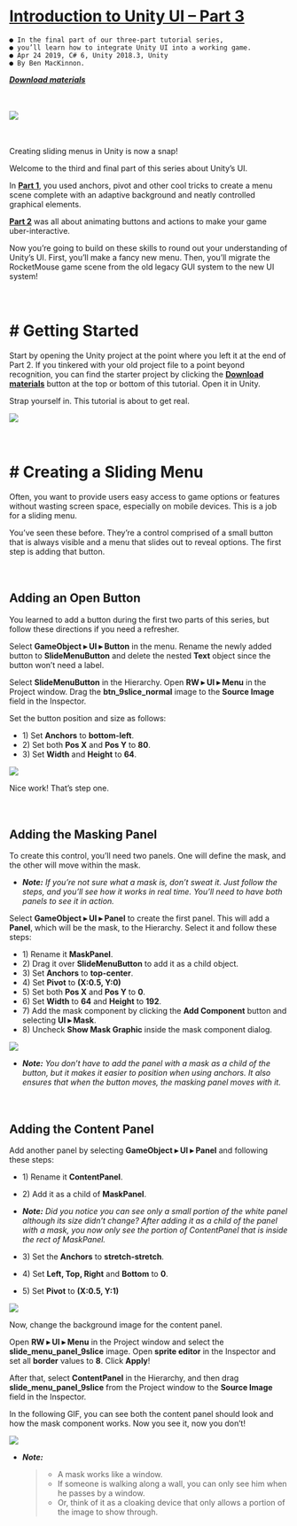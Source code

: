 # [Introduction to Unity UI – Part 3](https://www.kodeco.com/6569-introduction-to-unity-ui-part-3)
    ● In the final part of our three-part tutorial series,
    ● you’ll learn how to integrate Unity UI into a working game.
    ● Apr 24 2019, C# 6, Unity 2018.3, Unity
    ● By Ben MacKinnon.    
[***Download materials***](https://github.com/icodes-studio/wiki/blob/main/STUDY%2BRND/Unity3D%20Tutorials/Introduction%20to%20Unity%20UI/Assets/Introduction-to-Unity-UI-Part-3.zip)

　

![](https://github.com/icodes-studio/wiki/blob/main/STUDY%2BRND/Unity3D%20Tutorials/Introduction%20to%20Unity%20UI/Assets/rmouse_ui_146.gif)

　

Creating sliding menus in Unity is now a snap!

Welcome to the third and final part of this series about Unity’s UI.

In [**Part 1**](https://github.com/icodes-studio/wiki/blob/main/STUDY%2BRND/Unity3D%20Tutorials/Introduction%20to%20Unity%20UI/PART%231.md), you used anchors, pivot and other cool tricks to create a menu scene complete with an adaptive background and neatly controlled graphical elements.

[**Part 2**](https://github.com/icodes-studio/wiki/blob/main/STUDY%2BRND/Unity3D%20Tutorials/Introduction%20to%20Unity%20UI/PART%232.md) was all about animating buttons and actions to make your game uber-interactive.

Now you’re going to build on these skills to round out your understanding of Unity’s UI. First, you’ll make a fancy new menu. Then, you’ll migrate the RocketMouse game scene from the old legacy GUI system to the new UI system!

　

# # Getting Started

Start by opening the Unity project at the point where you left it at the end of Part 2. If you tinkered with your old project file to a point beyond recognition, you can find the starter project by clicking the [**Download materials**](https://github.com/icodes-studio/wiki/blob/main/STUDY%2BRND/Unity3D%20Tutorials/Introduction%20to%20Unity%20UI/Assets/Introduction-to-Unity-UI-Part-3.zip) button at the top or bottom of this tutorial. Open it in Unity.

Strap yourself in. This tutorial is about to get real.

![](https://github.com/icodes-studio/wiki/blob/main/STUDY%2BRND/Unity3D%20Tutorials/Introduction%20to%20Unity%20UI/Assets/012.png)

　

# # Creating a Sliding Menu

Often, you want to provide users easy access to game options or features without wasting screen space, especially on mobile devices. This is a job for a sliding menu.

You’ve seen these before. They’re a control comprised of a small button that is always visible and a menu that slides out to reveal options. The first step is adding that button.

　

## Adding an Open Button

You learned to add a button during the first two parts of this series, but follow these directions if you need a refresher.

Select **GameObject ▸ UI ▸ Button** in the menu. Rename the newly added button to **SlideMenuButton** and delete the nested **Text** object since the button won’t need a label.

Select **SlideMenuButton** in the Hierarchy. Open **RW ▸ UI ▸ Menu** in the Project window. Drag the **btn_9slice_normal** image to the **Source Image** field in the Inspector.

Set the button position and size as follows:

- 1\) Set **Anchors** to **bottom-left**.
- 2\) Set both **Pos X** and **Pos Y** to **80**.
- 3\) Set **Width** and **Height** to **64**.

![](https://github.com/icodes-studio/wiki/blob/main/STUDY%2BRND/Unity3D%20Tutorials/Introduction%20to%20Unity%20UI/Assets/023-650x208.png)

Nice work! That’s step one.

　

## Adding the Masking Panel

To create this control, you’ll need two panels. One will define the mask, and the other will move within the mask.

- ***Note:*** *If you’re not sure what a mask is, don’t sweat it. Just follow the steps, and you’ll see how it works in real time. You’ll need to have both panels to see it in action.*

Select **GameObject ▸ UI ▸ Panel** to create the first panel. This will add a **Panel**, which will be the mask, to the Hierarchy. Select it and follow these steps:

- 1\) Rename it **MaskPanel**.
- 2\) Drag it over **SlideMenuButton** to add it as a child object.
- 3\) Set **Anchors** to **top-center**.
- 4\) Set **Pivot** to **(X:0.5, Y:0)**
- 5\) Set both **Pos X** and **Pos Y** to **0**.
- 6\) Set **Width** to **64** and **Height** to **192**.
- 7\) Add the mask component by clicking the **Add Component** button and selecting **UI ▸ Mask**.
- 8\) Uncheck **Show Mask Graphic** inside the mask component dialog.

![](https://github.com/icodes-studio/wiki/blob/main/STUDY%2BRND/Unity3D%20Tutorials/Introduction%20to%20Unity%20UI/Assets/MaskPanel.png)

- ***Note:*** *You don’t have to add the panel with a mask as a child of the button, but it makes it easier to position when using anchors. It also ensures that when the button moves, the masking panel moves with it.*

　

## Adding the Content Panel

Add another panel by selecting **GameObject ▸ UI ▸ Panel** and following these steps:

- 1\) Rename it **ContentPanel**.
- 2\) Add it as a child of **MaskPanel**.

- ***Note:*** *Did you notice you can see only a small portion of the white panel although its size didn’t change? After adding it as a child of the panel with a mask, you now only see the portion of ContentPanel that is inside the rect of MaskPanel.*

- 3\) Set the **Anchors** to **stretch-stretch**.
- 4\) Set **Left, Top, Right** and **Bottom** to **0**.
- 5\) Set **Pivot** to **(X:0.5, Y:1)**

![](https://github.com/icodes-studio/wiki/blob/main/STUDY%2BRND/Unity3D%20Tutorials/Introduction%20to%20Unity%20UI/Assets/ContentPanel.png)

Now, change the background image for the content panel.

Open **RW ▸ UI ▸ Menu** in the Project window and select the **slide_menu_panel_9slice** image. Open **sprite editor** in the Inspector and set all **border** values to **8**. Click **Apply**!

After that, select **ContentPanel** in the Hierarchy, and then drag **slide_menu_panel_9slice** from the Project window to the **Source Image** field in the Inspector.

In the following GIF, you can see both the content panel should look and how the mask component works. Now you see it, now you don’t!

![](https://github.com/icodes-studio/wiki/blob/main/STUDY%2BRND/Unity3D%20Tutorials/Introduction%20to%20Unity%20UI/Assets/061.gif)

- ***Note:***
    > - A mask works like a window.
    > - If someone is walking along a wall, you can only see him when he passes by a window.
    > - Or, think of it as a cloaking device that only allows a portion of the image to show through.
